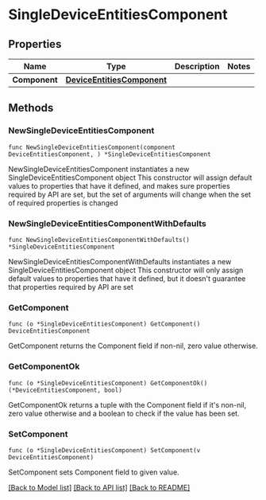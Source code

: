 # SingleDeviceEntitiesComponent

## Properties

Name | Type | Description | Notes
------------ | ------------- | ------------- | -------------
**Component** | [**DeviceEntitiesComponent**](DeviceEntitiesComponent.md) |  | 

## Methods

### NewSingleDeviceEntitiesComponent

`func NewSingleDeviceEntitiesComponent(component DeviceEntitiesComponent, ) *SingleDeviceEntitiesComponent`

NewSingleDeviceEntitiesComponent instantiates a new SingleDeviceEntitiesComponent object
This constructor will assign default values to properties that have it defined,
and makes sure properties required by API are set, but the set of arguments
will change when the set of required properties is changed

### NewSingleDeviceEntitiesComponentWithDefaults

`func NewSingleDeviceEntitiesComponentWithDefaults() *SingleDeviceEntitiesComponent`

NewSingleDeviceEntitiesComponentWithDefaults instantiates a new SingleDeviceEntitiesComponent object
This constructor will only assign default values to properties that have it defined,
but it doesn't guarantee that properties required by API are set

### GetComponent

`func (o *SingleDeviceEntitiesComponent) GetComponent() DeviceEntitiesComponent`

GetComponent returns the Component field if non-nil, zero value otherwise.

### GetComponentOk

`func (o *SingleDeviceEntitiesComponent) GetComponentOk() (*DeviceEntitiesComponent, bool)`

GetComponentOk returns a tuple with the Component field if it's non-nil, zero value otherwise
and a boolean to check if the value has been set.

### SetComponent

`func (o *SingleDeviceEntitiesComponent) SetComponent(v DeviceEntitiesComponent)`

SetComponent sets Component field to given value.



[[Back to Model list]](../README.md#documentation-for-models) [[Back to API list]](../README.md#documentation-for-api-endpoints) [[Back to README]](../README.md)


